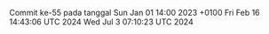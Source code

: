 Commit ke-55 pada tanggal Sun Jan 01 14:00 2023 +0100
Fri Feb 16 14:43:06 UTC 2024
Wed Jul  3 07:10:23 UTC 2024

